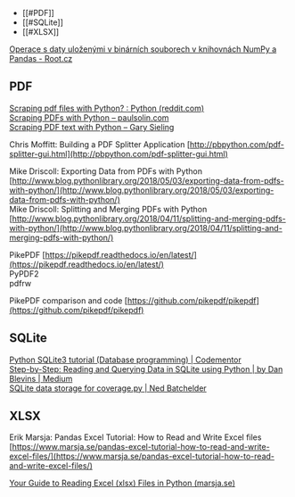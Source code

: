 - [[#PDF]]
- [[#SQLite]]
- [[#XLSX]]

[Operace s daty uloženými v binárních souborech v knihovnách NumPy a Pandas - Root.cz](https://www.root.cz/clanky/operace-s-daty-ulozenymi-v-binarnich-souborech-v-knihovnach-numpy-a-pandas/)


##  PDF

[Scraping pdf files with Python? : Python (reddit.com)](https://www.reddit.com/r/Python/comments/4bnjha/scraping_pdf_files_with_python/)  
[Scraping PDFs with Python – paulsolin.com](https://paulsolin.com/2014/06/27/scraping-pdfs-with-python/)  
[Scraping PDF text with Python – Gary Sieling](https://www.garysieling.com/blog/scraping-pdf-text-with-python/)  
  
Chris Moffitt: Building a PDF Splitter Application [http://pbpython.com/pdf-splitter-gui.html](http://pbpython.com/pdf-splitter-gui.html)  
  
Mike Driscoll: Exporting Data from PDFs with Python [http://www.blog.pythonlibrary.org/2018/05/03/exporting-data-from-pdfs-with-python/](http://www.blog.pythonlibrary.org/2018/05/03/exporting-data-from-pdfs-with-python/)  
Mike Driscoll: Splitting and Merging PDFs with Python [http://www.blog.pythonlibrary.org/2018/04/11/splitting-and-merging-pdfs-with-python/](http://www.blog.pythonlibrary.org/2018/04/11/splitting-and-merging-pdfs-with-python/)  
  
PikePDF [https://pikepdf.readthedocs.io/en/latest/](https://pikepdf.readthedocs.io/en/latest/)  
PyPDF2  
pdfrw  
  
  
PikePDF comparison and code [https://github.com/pikepdf/pikepdf](https://github.com/pikepdf/pikepdf)

## SQLite

  
[Python SQLite3 tutorial (Database programming) | Codementor](https://www.codementor.io/@likegeeks/python-sqlite3-tutorial-database-programming-riqdhwx9z)  
[Step-by-Step: Reading and Querying Data in SQLite using Python | by Dan Blevins | Medium](https://danblevins.medium.com/step-by-step-reading-and-querying-data-in-sqlite-using-python-7dc10118c49c)  
[SQLite data storage for coverage.py | Ned Batchelder](https://nedbatchelder.com//blog/201808/sqlite_data_storage_for_coveragepy.html)


## XLSX

Erik Marsja: Pandas Excel Tutorial: How to Read and Write Excel files [https://www.marsja.se/pandas-excel-tutorial-how-to-read-and-write-excel-files/](https://www.marsja.se/pandas-excel-tutorial-how-to-read-and-write-excel-files/)


[Your Guide to Reading Excel (xlsx) Files in Python (marsja.se)](https://www.marsja.se/your-guide-to-reading-excel-xlsx-files-in-python/)

